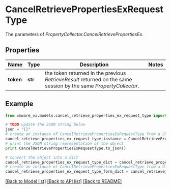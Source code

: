 # CancelRetrievePropertiesExRequestType

The parameters of *PropertyCollector.CancelRetrievePropertiesEx*. 

## Properties
Name | Type | Description | Notes
------------ | ------------- | ------------- | -------------
**token** | **str** | the token returned in the previous *RetrieveResult* returned on the same session by the same *PropertyCollector*.  | 

## Example

```python
from vmware_vi.models.cancel_retrieve_properties_ex_request_type import CancelRetrievePropertiesExRequestType

# TODO update the JSON string below
json = "{}"
# create an instance of CancelRetrievePropertiesExRequestType from a JSON string
cancel_retrieve_properties_ex_request_type_instance = CancelRetrievePropertiesExRequestType.from_json(json)
# print the JSON string representation of the object
print CancelRetrievePropertiesExRequestType.to_json()

# convert the object into a dict
cancel_retrieve_properties_ex_request_type_dict = cancel_retrieve_properties_ex_request_type_instance.to_dict()
# create an instance of CancelRetrievePropertiesExRequestType from a dict
cancel_retrieve_properties_ex_request_type_form_dict = cancel_retrieve_properties_ex_request_type.from_dict(cancel_retrieve_properties_ex_request_type_dict)
```
[[Back to Model list]](../README.md#documentation-for-models) [[Back to API list]](../README.md#documentation-for-api-endpoints) [[Back to README]](../README.md)


